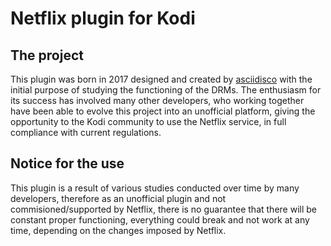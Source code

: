 # Netflix plugin for Kodi

## The project

This plugin was born in 2017 designed and created by [asciidisco](https://github.com/asciidisco/) with the initial purpose of studying the functioning of the DRMs.
The enthusiasm for its success has involved many other developers, who working together have been able to evolve this project into an unofficial platform, giving the opportunity to the Kodi community to use the Netflix service, in full compliance with current regulations.

## Notice for the use

This plugin is a result of various studies conducted over time by many developers, therefore as an unofficial plugin and not commisioned/supported by Netflix, there is no guarantee that there will be constant proper functioning, everything could break and not work at any time, depending on the changes imposed by Netflix.
